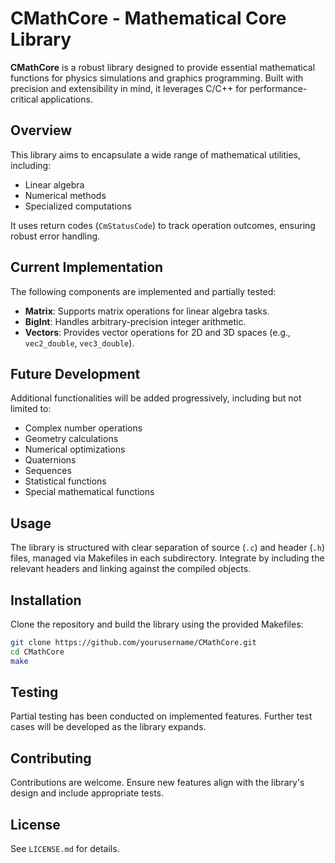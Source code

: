 # CMathCore - Mathematical Core Library

**CMathCore** is a robust library designed to provide essential mathematical functions for physics simulations and graphics programming. Built with precision and extensibility in mind, it leverages C/C++ for performance-critical applications.

## Overview

This library aims to encapsulate a wide range of mathematical utilities, including:

- Linear algebra
- Numerical methods
- Specialized computations

It uses return codes (`CmStatusCode`) to track operation outcomes, ensuring robust error handling.

## Current Implementation

The following components are implemented and partially tested:

- **Matrix**: Supports matrix operations for linear algebra tasks.
- **BigInt**: Handles arbitrary-precision integer arithmetic.
- **Vectors**: Provides vector operations for 2D and 3D spaces (e.g., `vec2_double`, `vec3_double`).

## Future Development

Additional functionalities will be added progressively, including but not limited to:

- Complex number operations
- Geometry calculations
- Numerical optimizations
- Quaternions
- Sequences
- Statistical functions
- Special mathematical functions

## Usage

The library is structured with clear separation of source (`.c`) and header (`.h`) files, managed via Makefiles in each subdirectory. Integrate by including the relevant headers and linking against the compiled objects.

## Installation

Clone the repository and build the library using the provided Makefiles:

```bash
git clone https://github.com/yourusername/CMathCore.git
cd CMathCore
make
```

## Testing

Partial testing has been conducted on implemented features. Further test cases will be developed as the library expands.

## Contributing

Contributions are welcome. Ensure new features align with the library's design and include appropriate tests.

## License

See `LICENSE.md` for details.

